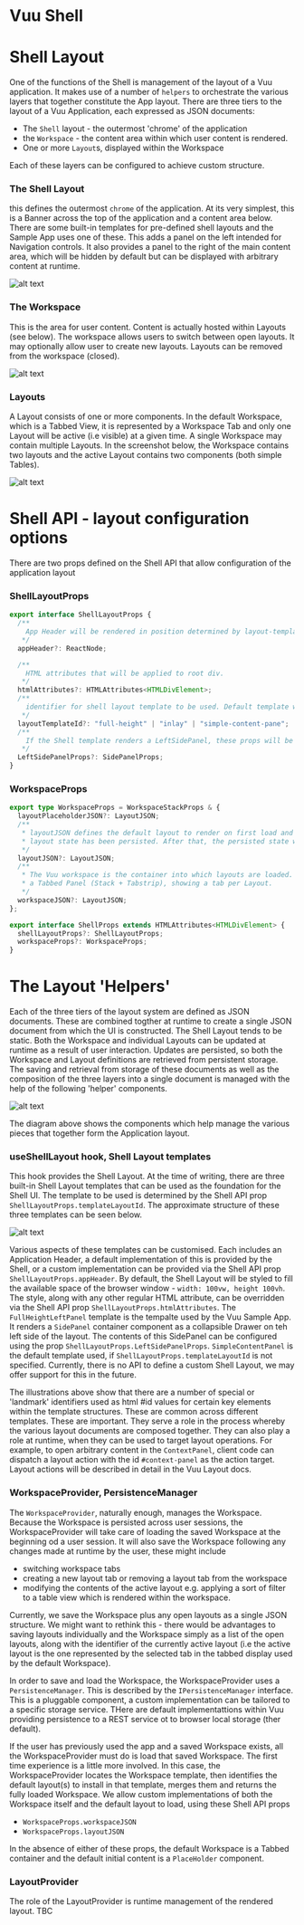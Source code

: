 # Vuu Shell

# Shell Layout

One of the functions of the Shell is management of the layout of a Vuu application. It makes use of a number of `helpers` to orchestrate the various layers that together constitute the App layout. There are three tiers to the layout of a Vuu Application, each expressed as JSON documents:

- The `Shell` layout - the outermost 'chrome' of the application
- the `Workspace` - the content area within which user content is rendered.
- One or more `Layout`s, displayed within the Workspace

Each of these layers can be configured to achieve custom structure.

### The Shell Layout

this defines the outermost `chrome` of the application. At its very simplest, this is a Banner across the top of the application and a content area below. There are some built-in templates for pre-defined shell layouts and the Sample App uses one of these. This adds a panel on the left intended for Navigation controls. It also provides a panel to the right of the main content area, which will be hidden by default but can be displayed with arbitrary content at runtime.

![alt text](shell-layout.png)

### The Workspace

This is the area for user content. Content is actually hosted within Layouts (see below). The workspace allows users to switch between open layouts. It may optionally allow user to create new layouts. Layouts can be removed from the workspace (closed).

![alt text](workspace-layout.png)

### Layouts

A Layout consists of one or more components. In the default Workspace, which is a Tabbed View, it is represented by a Workspace Tab and only one Layout will be active (i.e visible) at a given time. A single Workspace may contain multiple Layouts. In the screenshot below, the Workspace contains two layouts and the active Layout contains two components (both simple Tables).

![alt text](layout.png)

# Shell API - layout configuration options

There are two props defined on the Shell API that allow configuration of the application layout

### ShellLayoutProps

```typescript
export interface ShellLayoutProps {
  /**
    App Header will be rendered in position determined by layout-template. If not provided, the default AppHeader will be rendered.
   */
  appHeader?: ReactNode;

  /**
    HTML attributes that will be applied to root div.
   */
  htmlAttributes?: HTMLAttributes<HTMLDivElement>;
  /**
    identifier for shell layout template to be used. Default template will be "inlay"
   */
  layoutTemplateId?: "full-height" | "inlay" | "simple-content-pane";
  /**
    If the Shell template renders a LeftSidePanel, these props will be injected
   */
  LeftSidePanelProps?: SidePanelProps;
}
```

### WorkspaceProps

```typescript
export type WorkspaceProps = WorkspaceStackProps & {
  layoutPlaceholderJSON?: LayoutJSON;
  /**
   * layoutJSON defines the default layout to render on first load and until such time as
   * layout state has been persisted. After that, the persisted state will be rendered.
   */
  layoutJSON?: LayoutJSON;
  /**
   * The Vuu workspace is the container into which layouts are loaded. By default, it will be
   * a Tabbed Panel (Stack + Tabstrip), showing a tab per Layout.
   */
  workspaceJSON?: LayoutJSON;
};
```

```typescript
export interface ShellProps extends HTMLAttributes<HTMLDivElement> {
  shellLayoutProps?: ShellLayoutProps;
  workspaceProps?: WorkspaceProps;
}
```

# The Layout 'Helpers'

Each of the three tiers of the layout system are defined as JSON documents. These are combined togther at runtime to create a single JSON document from which the UI is constructed. The Shell Layout tends to be static. Both the Workspace and individual Layouts can be updated at runtime as a result of user interaction. Updates are persisted, so both the Workspace and Layout definitions are retrieved from persistent storage. The saving and retrieval from storage of these documents as well as the composition of the three layers into a single document is managed with the help of the following 'helper' components.

![alt text](shell-helpers.png)

The diagram above shows the components which help manage the various pieces that together form the Application layout.

### useShellLayout hook, Shell Layout templates

This hook provides the Shell Layout. At the time of writing, there are three built-in Shell Layout templates that can be used as the foundation for the Shell UI. The template to be used is determined by the Shell API prop `ShellLayoutProps.templateLayoutId`. The approximate structure of these three templates can be seen below.

![alt text](shell-layout-templates.png)

Various aspects of these templates can be customised. Each includes an Application Header, a default implementation of this is provided by the Shell, or a custom implementation can be provided via the Shell API prop `ShellLayoutProps.appHeader`. By default, the Shell Layout will be styled to fill the available space of the browser window - `width: 100vw, height 100vh`. The style, along with any other regular HTML attribute, can be overridden via the Shell API prop `ShellLayoutProps.htmlAttributes`. The `FullHeightLeftPanel` template is the tempalte used by the Vuu Sample App. It renders a `SidePanel` container component as a collapsible Drawer on teh left side of the layout. The contents of this SidePanel can be configured using the prop `ShellLayoutProps.LeftSidePanelProps`. `SimpleContentPanel` is the default template used, if `ShellLayoutProps.templateLayoutId` is not specified. Currently, there is no API to define a custom Shell Layout, we may offer support for this in the future.

The illustrations above show that there are a number of special or 'landmark' identifiers used as html #id values for certain key elements within the template structures. These are common across different templates. These are important. They serve a role in the process whereby the various layout documents are composed together. They can also play a role at runtime, when they can be used to target layout operations. For example, to open arbitrary content in the `ContextPanel`, client code can dispatch a layout action with the id `#context-panel` as the action target. Layout actions will be described in detail in the Vuu Layout docs.

### WorkspaceProvider, PersistenceManager

The `WorkspaceProvider`, naturally enough, manages the Workspace. Because the Workspace is persisted across user sessions, the WorkspaceProvider will take care of loading the saved Workspace at the beginning od a user session. It will also save the Workspace following any changes made at runtime by the user, these might include

- switching workspace tabs
- creating a new layout tab or removing a layout tab from the workspace
- modifying the contents of the active layout e.g. applying a sort of filter to a table view which is rendered within the workspace.

Currently, we save the Workspace plus any open layouts as a single JSON structure. We might want to rethink this - there would be advantages to saving layouts individually and the Workspace simply as a list of the open layouts, along with the identifier of the currently active layout (i.e the active layout is the one represented by the selected tab in the tabbed display used by the default Workspace).

In order to save and load the Workspace, the WorkspaceProvider uses a `PersistenceManager`. This is described by the `IPersistenceManager` interface. This is a pluggable component, a custom implementation can be tailored to a specific storage service. THere are default implementattions within Vuu providing persistence to a REST service ot to browser local storage (ther default).

If the user has previously used the app and a saved Workspace exists, all the WorkspaceProvider must do is load that saved Workspace. The first time experience is a little more involved. In this case, the WorkspaceProvider locates the Workspace template, then identifies the default layout(s) to install in that template, merges them and returns the fully loaded Workspace. We allow custom implementations of both the Workspace itself and the default layout to load, using these Shell API props

- `WorkspaceProps.workspaceJSON`
- `WorkspaceProps.layoutJSON`

In the absence of either of these props, the default Workspace is a Tabbed container and the default initial content is a `PlaceHolder` component.

### LayoutProvider

The role of the LayoutProvider is runtime management of the rendered layout.
TBC
